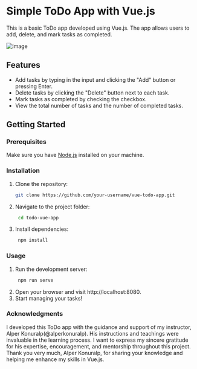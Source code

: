 # Simple ToDo App with Vue.js

This is a basic ToDo app developed using Vue.js. The app allows users to add, delete, and mark tasks as completed.

![image](https://github.com/KardelRuveyda/vue-todo-app/assets/33912144/0fab09c0-ea8e-4525-97ec-6b4c7805d16a)

## Features

- Add tasks by typing in the input and clicking the "Add" button or pressing Enter.
- Delete tasks by clicking the "Delete" button next to each task.
- Mark tasks as completed by checking the checkbox.
- View the total number of tasks and the number of completed tasks.

## Getting Started

### Prerequisites

Make sure you have [Node.js](https://nodejs.org/) installed on your machine.

### Installation

1. Clone the repository:

   ```bash
   git clone https://github.com/your-username/vue-todo-app.git
   
2. Navigate to the project folder:

   ```bash
    cd todo-vue-app

3. Install dependencies:

   ```bash
    npm install

### Usage
1. Run the development server:
   ```bash
    npm run serve
2. Open your browser and visit http://localhost:8080.
3. Start managing your tasks!

### Acknowledgments
I developed this ToDo app with the guidance and support of my instructor, Alper Konuralp(@alperkonuralp). His instructions and teachings were invaluable in the learning process. I want to express my sincere gratitude for his expertise, encouragement, and mentorship throughout this project. Thank you very much, Alper Konuralp, for sharing your knowledge and helping me enhance my skills in Vue.js.
